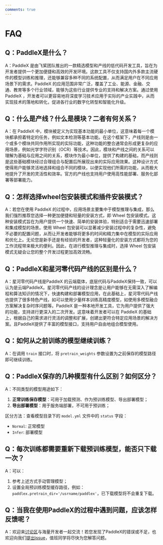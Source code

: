 ```yaml
---
comments: true
---
```


# FAQ

## <b>Q：PaddleX是什么？</b>

A：PaddleX 是由飞桨团队推出的一款精选模型和产线的低代码开发工具，旨在为开发者提供一个更加便捷和高效的开发环境。这款工具不仅支持国内外多款主流硬件的模型训练和推理，还能够兼容多种不同的系统配置，从而满足用户在不同应用场景下的需求。PaddleX 的应用范围非常广泛，覆盖了工业、能源、金融、交通、教育等多个行业领域，能够为这些行业提供专业的支持和解决方案。通过使用 PaddleX ，开发者可以更容易地将深度学习技术应用于实际的产业实践中，从而实现技术的落地和转化，促进各行业的数字化转型和智能化升级。



## <b>Q：什么是产线？什么是模块？二者有何关系？</b>

A：在 PaddleX 中，模块被定义为实现基本功能的最小单位，这意味着每一个模块都承担着特定的任务，例如文本检测等基本功能。在这个框架下，产线则是由一个或多个模块共同作用所实现的实际功能，这种功能的整合通常会形成更复杂的应用场景，例如光学字符识别（OCR）等技术。因此，模块和产线之间的关系可以理解为基础与应用之间的关系，模块作为最小单位，提供了构建的基础，而产线则是这些基础模块经过合理组合与配置后所展现出来的实际应用效果。这种设计方式使得用户能够灵活地选择和组合不同的模块，以便实现他们所需的功能，从而极大地提升了开发的灵活性和效率。官方的产线也支持用户使用高性能部署、服务化部署等部署能力。



## <b>Q：怎样选择wheel包安装模式和插件安装模式？</b>

A：若您在使用 PaddleX 的过程中，应用场景主要集中于模型推理与集成，那么我们强烈推荐您选择一种更加便捷和轻量的安装方式，即 Wheel 包安装模式。这种安装模式旨在为用户提供一个快速、简单的安装体验，特别适合于需要迅速部署和集成模型的场景。使用 Wheel 包安装可以显著减少安装过程中的复杂性，避免不必要的配置问题，从而让开发者能够将更多的时间和精力集中在模型的实际应用和优化上。无论您是新手还是有经验的开发者，这种轻量化的安装方式都将为您的工作流程带来极大的便利。因此，在进行模型推理与集成时，选择 Wheel 包安装模式无疑会让您的整个开发过程更加高效流畅。



## <b>Q：PaddleX和星河零代码产线的区别是什么？</b>

A：星河零代码产线是PaddleX 的云端载体，底层代码与PaddleX保持一致，可以认为是云端PaddleX。星河零代码产线的设计理念是让用户能够在无需深入了解编程和算法知识的情况下，快速构建和部署模型应用，在此基础上，星河零代码产线也提供了很多特色产线，如可以使用少量样本训练高精度模型，如使用多模型融合方案解决复杂时序问题等。PaddleX 是一种本地开发工具，它为用户提供了强大的功能，支持进行更深入的二次开发。这意味着开发者可以在 PaddleX 的基础上，根据自己的需求进行灵活的调整和扩展，创建出更符合特定应用场景的解决方案。且PaddleX提供了丰富的模型接口，支持用户自由地组合模型使用。



## <b>Q：如何从之前训练的模型继续训练？</b>

A：在调用 `train` 接口时，将 `pretrain_weights` 参数设置为之前保存的模型路径即可继续训练。



## <b>Q：PaddleX保存的几种模型有什么区别？如何区分？</b>

A：不同类型的模型用途如下：

1. **正常训练保存模型**：可用于加载预测、作为预训练模型、导出部署模型；
3. **导出部署模型**：用于服务端部署，不可用于预训练；

区分方法：查看模型目录下的 `model.yml` 文件中的 `status` 字段：
- `Normal`: 正常模型
- `Infer`: 部署模型



## <b>Q：每次训练都需要重新下载预训练模型，能否只下载一次？</b>

A：可以：
1. 参考上述方式手动管理模型；
2. 设置全局预训练模型缓存路径，例如：`paddlex.pretrain_dir='/usrname/paddlex'`，已下载模型将不会重复下载。



## <b>Q：当我在使用PaddleX的过程中遇到问题，应该怎样反馈呢？</b>

A：欢迎来[讨论区](https://github.com/PaddlePaddle/PaddleX/discussions)与海量开发者一起交流！若您发现了PaddleX的错误或不足，也欢迎向我们[提出issue](https://github.com/PaddlePaddle/PaddleX/issues)，值班同学将尽快为您解答问题。
